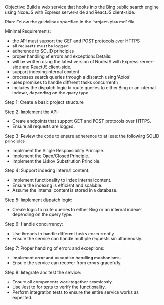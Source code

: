 
Objective: Build a web service that hooks into the Bing public search engine using NodeJS with Express server-side and ReactJS client-side.

Plan:
Follow the guidelines specified in the 'project-plan.md' file..

Minimal Requirements:
- the API must support the GET and POST protocols over HTTPS
- all requests must be logged
- adherence to SOLID principles 
- proper handling of errors and exceptions
Details:
- will be written using the latest version of NodeJS with Express server-side and ReactJS client-side.
- support indexing internal content
- processes search queries through a dispatch using 'Axios'
- uses promises to handle different tasks concurrently 
- includes the dispatch logic to route queries to either Bing or an internal indexer, depending on the query type 

Step 1: Create a basic project structure

Step 2: Implement the API:
- Create endpoints that support GET and POST protocols over HTTPS.
- Ensure all requests are logged.

Step 3: Review the code to ensure adherence to at least the following SOLID principles
- Implement the Single Responsibility Principle.
- Implement the Open/Closed Principle.
- Implement the Liskov Substitution Principle.

Step 4: Support indexing internal content:
- Implement functionality to index internal content.
- Ensure the indexing is efficient and scalable.
- Assume the internal content is stored in a database.

Step 5: Implement dispatch logic:
- Create logic to route queries to either Bing or an internal indexer, depending on the query type.

Step 6: Handle concurrency:
- Use threads to handle different tasks concurrently.
- Ensure the service can handle multiple requests simultaneously.

Step 7: Proper handling of errors and exceptions:
- Implement error and exception handling mechanisms.
- Ensure the service can recover from errors gracefully.

Step 8: Integrate and test the service:
- Ensure all components work together seamlessly.
- Use Jest to for tests to verify the functionality.
- Perform integration tests to ensure the entire service works as expected.
